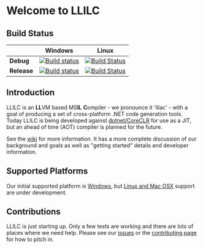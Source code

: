 Welcome to LLILC
================

Build Status
------------

|           |    Windows    |    Linux    |
|-----------|---------------|-------------|
| **Debug** |[![Build status](http://dotnet-ci.cloudapp.net/job/dotnet_llilc_windows_debug_win64/badge/icon)](http://dotnet-ci.cloudapp.net/job/dotnet_llilc_windows_debug_win64/)|[![Build Status](http://dotnet-ci.cloudapp.net/job/dotnet_llilc_linux_debug/badge/icon)](http://dotnet-ci.cloudapp.net/job/dotnet_llilc_linux_debug/)|
|**Release**|[![Build status](http://dotnet-ci.cloudapp.net/job/dotnet_llilc_windows_release_win64/badge/icon)](http://dotnet-ci.cloudapp.net/job/dotnet_llilc_windows_release_win64/)|[![Build Status](http://dotnet-ci.cloudapp.net/job/dotnet_llilc_linux_release/badge/icon)](http://dotnet-ci.cloudapp.net/job/dotnet_llilc_linux_release/)|


Introduction
-------------

LLILC is an **LL**VM based MS**IL** **C**ompiler - we pronounce it 'lilac' -
with a goal of producing a set of cross-platform .NET code generation tools.
Today LLILC is being developed against [dotnet/CoreCLR](https://github.com/dotnet/coreclr)
for use as a JIT, but an ahead of time (AOT) compiler is planned for the future.  

See the [wiki](https://github.com/dotnet/llilc/wiki) for more information.
It has a more complete discussion of our background and goals as well as
"getting started" details and developer information.


Supported Platforms
-------------------

Our initial supported platform is [Windows](https://github.com/dotnet/llilc/wiki/Getting-Started-For-Windows),
but [Linux and Mac OSX](https://github.com/dotnet/llilc/wiki/Getting-Started-For-Linux-and-OS-X)
support are under development.


Contributions
-------------

LLILC is just starting up.  Only a few tests are working and there are lots
of places where we need help.  Please see our [issues](https://github.com/dotnet/llilc/issues)
or the [contributing page](https://github.com/dotnet/llilc/wiki/Areas-To-Contribute)
for how to pitch in.
